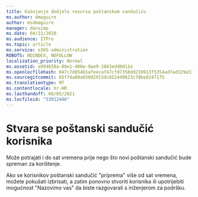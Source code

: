 ```yaml
---
title: Kašnjenje dodjele resursa poštanskom sandučiću
ms.author: dmaguire
author: msdmaguire
manager: dansimp
ms.date: 04/21/2020
ms.audience: ITPro
ms.topic: article
ms.service: o365-administration
ROBOTS: NOINDEX, NOFOLLOW
localization_priority: Normal
ms.assetid: a994658a-08e1-400e-9ae9-2663edd0d11e
ms.openlocfilehash: 047c7d854b1afeecaf47cfd7358dd219913f5354ad7ad329a33a795c75da5d7f
ms.sourcegitcommit: b5f7da89a650d2915dc652449623c78be6247175
ms.translationtype: MT
ms.contentlocale: hr-HR
ms.lasthandoff: 08/05/2021
ms.locfileid: "53912446"
---
```

# <a name="your-users-mailbox-is-being-created"></a>Stvara se poštanski sandučić korisnika

Može potrajati i do sat vremena prije nego što novi poštanski sandučić bude spreman za korištenje.
  
Ako se korisnikov poštanski sandučić "priprema" više od sat vremena, možete pokušati izbrisati, a zatim ponovno stvoriti korisnika ili upotrijebiti mogućnost "Nazovimo vas" da biste razgovarali s inženjerom za podršku.
  

